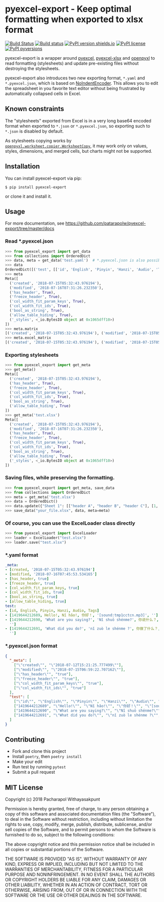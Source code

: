 # pyexcel-export - Keep optimal formatting when exported to xlsx format

[![Build Status](https://travis-ci.org/patarapolw/pyexcel-export.svg?branch=master)](https://travis-ci.org/patarapolw/pyexcel-export)
[![Build status](https://ci.appveyor.com/api/projects/status/wwg0b41pxaw586xr?svg=true)](https://ci.appveyor.com/project/patarapolw/pyexcel-export)
[![PyPI version shields.io](https://img.shields.io/pypi/v/pyexcel_export.svg)](https://pypi.python.org/pypi/pyexcel_export/)
[![PyPI license](https://img.shields.io/pypi/l/pyexcel_export.svg)](https://pypi.python.org/pypi/pyexcel_export/)
[![PyPI pyversions](https://img.shields.io/pypi/pyversions/pyexcel_export.svg)](https://pypi.python.org/pypi/pyexcel_export/)

pyexcel-export is a wrapper around [pyexcel](https://github.com/pyexcel/pyexcel), [pyexcel-xlsx](https://github.com/pyexcel/pyexcel-xlsx) and [openpyxl](https://bitbucket.org/openpyxl/openpyxl) to read formatting (stylesheets) and update pre-existing files without destroying the stylesheets.

pyexcel-export also introduces two new exporting format, `*.yaml` and `*.pyexcel.json`, which is based on [NoIndentEncoder](https://stackoverflow.com/a/25935321/9023855). This allows you to edit the spreadsheet in you favorite text editor without being frustrated by automatically collapsed cells in Excel.

## Known constraints

The "stylesheets" exported from Excel is in a very long base64 encoded format when exported to `*.json` or `*.pyexcel.json`, so exporting such to `*.json` is disabled by default.

As stylesheets copying works by [`openpyxl.worksheet.copier.WorksheetCopy`](https://openpyxl.readthedocs.io/en/2.5/_modules/openpyxl/worksheet/copier.html), it may work only on values, styles, dimensions, and merged cells, but charts might not be supported.

## Installation

You can install pyexcel-export via pip:

```commandline
$ pip install pyexcel-export
```

or clone it and install it.

## Usage

For more documentation, see https://github.com/patarapolw/pyexcel-export/tree/master/docs

### Read \*.pyexcel.json

```python
>>> from pyexcel_export import get_data
>>> from collections import OrderedDict
>>> data, meta = get_data('test.yaml')  # *.pyexcel.json is also possible.
>>> data
OrderedDict([('test', [['id', 'English', 'Pinyin', 'Hanzi', 'Audio', 'Tags'], [1419644212689, 'Hello!', 'Nǐ hǎo!', '你好！', '[sound:tmp1cctcn.mp3]', ''], [1419644212690, 'What are you saying?', 'Nǐ shuō shénme?', '你说什么？', '[sound:tmp4tzxbu.mp3]', ''], [1419644212691, 'What did you do?', 'nǐ zuò le shénme ?', '你做了什么？', '[sound:333012.mp3]', '']])])
>>> meta
Meta([
  ('created', '2018-07-15T05:32:43.976194'),
  ('modified', '2018-07-16T07:31:26.232350'),
  ('has_header', True),
  ('freeze_header', True),
  ('col_width_fit_param_keys', True),
  ('col_width_fit_ids', True),
  ('bool_as_string', True),
  ('allow_table_hiding', True),
  ('_styles', <_io.BytesIO object at 0x1065dff10>)
])
>>> meta.matrix
[('created', '2018-07-15T05:32:43.976194'), ('modified', '2018-07-15T05:32:52.248192'), ('has_header', True), ('freeze_header', True), ('col_width_fit_param_keys', True), ('col_width_fit_ids', True), ('allow_hidden_tables', True), ('_styles', {"<class '_io.BytesIO'>": <_io.BytesIO object at 0x1103d9048>})]
>>> meta.excel_matrix
[('created', '2018-07-15T05:32:43.976194'), ('modified', '2018-07-15T05:32:52.248192'), ('has_header', {"<class 'bool'>": True}), ('freeze_header', {"<class 'bool'>": True}), ('col_width_fit_param_keys', {"<class 'bool'>": True}), ('col_width_fit_ids', {"<class 'bool'>": True}), ('allow_hidden_tables', {"<class 'bool'>": True}), ('_styles', {"<class '_io.BytesIO'>": <_io.BytesIO object at 0x10b56b048>})]
```

### Exporting stylesheets

```python
>>> from pyexcel_export import get_meta
>>> get_meta()
Meta([
  ('created', '2018-07-15T05:32:43.976194'),
  ('has_header', True),
  ('freeze_header', True),
  ('col_width_fit_param_keys', True),
  ('col_width_fit_ids', True),
  ('bool_as_string', True),
  ('allow_table_hiding', True)
])
>>> get_meta('test.xlsx')
Meta([
  ('created', '2018-07-15T05:32:43.976194'),
  ('modified', '2018-07-16T07:31:26.232350'),
  ('has_header', True),
  ('freeze_header', True),
  ('col_width_fit_param_keys', True),
  ('col_width_fit_ids', True),
  ('bool_as_string', True),
  ('allow_table_hiding', True),
  ('_styles', <_io.BytesIO object at 0x1065dff10>)
])
```
### Saving files, while preserving the formatting.

```python
>>> from pyexcel_export import get_meta, save_data
>>> from collections import OrderedDict
>>> meta = get_meta('test.xlsx')
>>> data = OrderedDict()
>>> data.update({"Sheet 1": [["header A", "header B", "header C"], [1, 2, 3]]})
>>> save_data("your_file.xlsx", data, meta=meta)
```
### Of course, you can use the ExcelLoader class directly

```python
>>> from pyexcel_export import ExcelLoader
>>> loader = ExcelLoader("test.xlsx")
>>> loader.save("test.xlsx")

```

### \*.yaml format

```yaml
_meta:
- [created, '2018-07-15T05:32:43.976194']
- [modified, '2018-07-16T07:45:53.534165']
- [has_header, true]
- [freeze_header, true]
- [col_width_fit_param_keys, true]
- [col_width_fit_ids, true]
- [bool_as_string, true]
- [allow_table_hiding, true]
test:
- [id, English, Pinyin, Hanzi, Audio, Tags]
- [1419644212689, Hello!, Nǐ hǎo!, 你好！, '[sound:tmp1cctcn.mp3]', '']
- [1419644212690, 'What are you saying?', 'Nǐ shuō shénme?', 你说什么？, '[sound:tmp4tzxbu.mp3]',
  '']
- [1419644212691, 'What did you do?', 'nǐ zuò le shénme ?', 你做了什么？, '[sound:333012.mp3]',
  '']
```

### \*.pyexcel.json format
```json
{
  "_meta": [
    ["\"created\"", "\"2018-07-12T15:21:25.777499\""],
    ["\"modified\"", "\"2018-07-15T06:59:22.707162\""],
    ["\"has_header\"", "true"],
    ["\"freeze_header\"", "true"],
    ["\"col_width_fit_param_keys\"", "true"],
    ["\"col_width_fit_ids\"", "true"]
  ],
  "test": [
    ["\"id\"", "\"English\"", "\"Pinyin\"", "\"Hanzi\"", "\"Audio\"", "\"Tags\""],
    ["1419644212689", "\"Hello!\"", "\"Nǐ hǎo!\"", "\"你好！\"", "\"[sound:tmp1cctcn.mp3]\"", "\"\""],
    ["1419644212690", "\"What are you saying?\"", "\"Nǐ shuō shénme?\"", "\"你说什么？\"", "\"[sound:tmp4tzxbu.mp3]\"", "\"\""],
    ["1419644212691", "\"What did you do?\"", "\"nǐ zuò le shénme ?\"", "\"你做了什么？\"", "\"[sound:333012.mp3]\"", "\"\""]
  ]
}
```

## Contributing

- Fork and clone this project
- Install `poetry`, then `poetry install`
- Make your edit
- Run test by running `pytest`
- Submit a pull request

## MIT License

Copyright (c) 2018 Pacharapol Withayasakpunt

Permission is hereby granted, free of charge, to any person obtaining a copy
of this software and associated documentation files (the "Software"), to deal
in the Software without restriction, including without limitation the rights
to use, copy, modify, merge, publish, distribute, sublicense, and/or sell
copies of the Software, and to permit persons to whom the Software is
furnished to do so, subject to the following conditions:

The above copyright notice and this permission notice shall be included in all
copies or substantial portions of the Software.

THE SOFTWARE IS PROVIDED "AS IS", WITHOUT WARRANTY OF ANY KIND, EXPRESS OR
IMPLIED, INCLUDING BUT NOT LIMITED TO THE WARRANTIES OF MERCHANTABILITY,
FITNESS FOR A PARTICULAR PURPOSE AND NONINFRINGEMENT. IN NO EVENT SHALL THE
AUTHORS OR COPYRIGHT HOLDERS BE LIABLE FOR ANY CLAIM, DAMAGES OR OTHER
LIABILITY, WHETHER IN AN ACTION OF CONTRACT, TORT OR OTHERWISE, ARISING FROM,
OUT OF OR IN CONNECTION WITH THE SOFTWARE OR THE USE OR OTHER DEALINGS IN THE
SOFTWARE.

